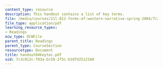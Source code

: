 ```yaml
---
content_type: resource
description: This handout contains a list of key terms.
file: /media/courses/21l-012-forms-of-western-narrative-spring-2004/7c3c012cf03abc582f5cb3dfd2512160_handout04keytec.pdf
file_type: application/pdf
learning_resource_types:
- Readings
ocw_type: OCWFile
parent_title: Readings
parent_type: CourseSection
resourcetype: Document
title: handout04keytec.pdf
uid: 7c3c012c-f03a-bc58-2f5c-b3dfd2512160
---
```

